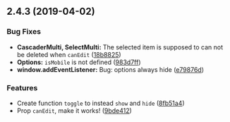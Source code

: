 ## 2.4.3 (2019-04-02)


### Bug Fixes

* **CascaderMulti, SelectMulti:** The selected item is supposed to can not be deleted when `canEdit` ([18b8825](https://github.com/livelybone/vue-select/commit/18b8825))
* **Options:** `isMobile` is not defined ([983d7ff](https://github.com/livelybone/vue-select/commit/983d7ff))
* **window.addEventListener:** Bug: options always hide ([e79876d](https://github.com/livelybone/vue-select/commit/e79876d))


### Features

* Create function `toggle` to instead `show` and `hide` ([8fb51a4](https://github.com/livelybone/vue-select/commit/8fb51a4))
* Prop `canEdit`, make it works! ([9bde412](https://github.com/livelybone/vue-select/commit/9bde412))



